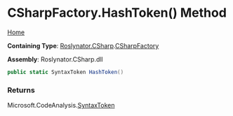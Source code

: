 # CSharpFactory\.HashToken\(\) Method

[Home](../../../../README.md)

**Containing Type**: [Roslynator.CSharp](../../README.md)\.[CSharpFactory](../README.md)

**Assembly**: Roslynator\.CSharp\.dll

```csharp
public static SyntaxToken HashToken()
```

### Returns

Microsoft\.CodeAnalysis\.[SyntaxToken](https://docs.microsoft.com/en-us/dotnet/api/microsoft.codeanalysis.syntaxtoken)

